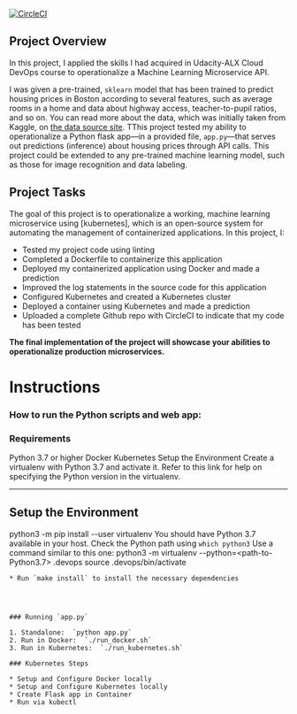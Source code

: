 [![CircleCI](https://dl.circleci.com/status-badge/img/gh/ChineduVickreg/microservice_ml_mypredictorapi_app/tree/main.svg?style=svg)](https://dl.circleci.com/status-badge/redirect/gh/ChineduVickreg/microservice_ml_mypredictorapi_app/tree/main)

## Project Overview

In this project, I applied the skills I had acquired in Udacity-ALX Cloud DevOps course to operationalize a Machine Learning Microservice API. 

I was given a pre-trained, `sklearn` model that has been trained to predict housing prices in Boston according to several features, such as average rooms in a home and data about highway access, teacher-to-pupil ratios, and so on. You can read more about the data, which was initially taken from Kaggle, on [the data source site](https://www.kaggle.com/c/boston-housing). TThis project tested my ability to operationalize a Python flask app—in a provided file, `app.py`—that serves out predictions (inference) about housing prices through API calls. This project could be extended to any pre-trained machine learning model, such as those for image recognition and data labeling.

## Project Tasks

The goal of this project is to operationalize a working, machine learning microservice using [kubernetes], which is an open-source system for automating the management of containerized applications. In this project, I:
* Tested my project code using linting
* Completed a Dockerfile to containerize this application
* Deployed my containerized application using Docker and made a prediction
* Improved the log statements in the source code for this application
* Configured Kubernetes and created a Kubernetes cluster
* Deployed a container using Kubernetes and made a prediction
* Uploaded a complete Github repo with CircleCI to indicate that my code has been tested


**The final implementation of the project will showcase your abilities to operationalize production microservices.**

# Instructions 
### How to run the Python scripts and web app:

### Requirements
Python 3.7 or higher
Docker
Kubernetes
Setup the Environment
Create a virtualenv with Python 3.7 and activate it. Refer to this link for help on specifying the Python version in the virtualenv.

---

## Setup the Environment


python3 -m pip install --user virtualenv
 You should have Python 3.7 available in your host. 
 Check the Python path using `which python3`
 Use a command similar to this one:
python3 -m virtualenv --python=<path-to-Python3.7> .devops
source .devops/bin/activate
```
* Run `make install` to install the necessary dependencies




### Running `app.py`

1. Standalone:  `python app.py`
2. Run in Docker:  `./run_docker.sh`
3. Run in Kubernetes:  `./run_kubernetes.sh`

### Kubernetes Steps

* Setup and Configure Docker locally
* Setup and Configure Kubernetes locally
* Create Flask app in Container
* Run via kubectl
